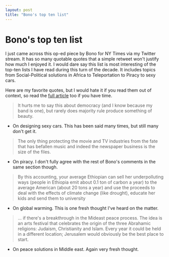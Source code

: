 ```yaml
---
layout: post
title: "Bono's top ten list"
---
```

Bono's top ten list
===
I just came across this op-ed piece by Bono for NY Times via my Twitter stream. It has so many quotable quotes that a simple retweet won't justify how much I enjoyed it. I would dare say this list is most interesting of the top-ten lists I have read during this turn of the decade. It includes topics from Social-Political solutions in Africa to Teleportation to Piracy to sexy cars.  
  
Here are my favorite quotes, but I would hate it if you read them out of context, so read the [full article][0] too if you have time.  

> It hurts me to say this about democracy (and I know because my band is one), but rarely does majority rule produce something of beauty.  
> 

- On designing sexy cars. This has been said many times, but still many don't get it.  

> The only thing protecting the movie and TV industries from the fate that has befallen music and indeed the newspaper business is the size of the files.  
> 

- On piracy. I don't fully agree with the rest of Bono's comments in the same section though.    

> By this accounting, your average Ethiopian can sell her underpolluting ways (people in Ethiopia emit about 0.1 ton of carbon a year) to the average American (about 20 tons a year) and use the proceeds to deal with the effects of climate change (like drought), educate her kids and send them to university  
> 

- On global warming. This is one fresh thought I've heard on the matter.   

> ... if there's a breakthrough in the Mideast peace process. The idea is an arts festival that celebrates the origin of the three Abrahamic religions: Judaism, Christianity and Islam. Every year it could be held in a different location; Jerusalem would obviously be the best place to start.  
> 

- On peace solutions in Middle east. Again very fresh thought.

[0]: http://www.nytimes.com/2010/01/03/opinion/03bono.html?pagewanted=1
